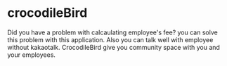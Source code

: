 # crocodileBird


Did you have a problem with calcaulating employee's fee?
you can solve this problem with this application.
Also you can talk well with employee without kakaotalk.
CrocodileBird give you community space with you and your employees.

